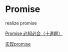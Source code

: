 # Promise
realize promise

[Promise 必知必会（十道题）](https://zhuanlan.zhihu.com/p/30797777)


[实现promise](https://juejin.cn/post/7259647015604863013?searchId=20231120111637040FBFD503DF39CE06F8)
